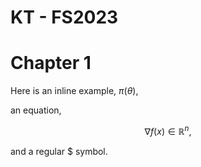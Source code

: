 # KT - FS2023


# Chapter 1

Here is an inline example, $\pi(\theta)$,

an equation,

$$ \nabla f(x) \in \mathbb{R}^n, $$

and a regular \$ symbol.